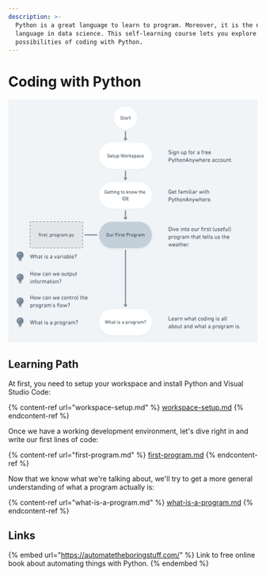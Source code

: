 ```yaml
---
description: >-
  Python is a great language to learn to program. Moreover, it is the number one
  language in data science. This self-learning course lets you explore the
  possibilities of coding with Python.
---
```


# Coding with Python

![](<../.gitbook/assets/Python Tutorial Visually@2x (1).png>)

## Learning Path

At first, you need to setup your workspace and install Python and Visual Studio Code:

{% content-ref url="workspace-setup.md" %}
[workspace-setup.md](workspace-setup.md)
{% endcontent-ref %}

Once we have a working development environment, let's dive right in and write our first lines of code:

{% content-ref url="first-program.md" %}
[first-program.md](first-program.md)
{% endcontent-ref %}

Now that we know what we're talking about, we'll try to get a more general understanding of what a program actually is:

{% content-ref url="what-is-a-program.md" %}
[what-is-a-program.md](what-is-a-program.md)
{% endcontent-ref %}



## Links

{% embed url="https://automatetheboringstuff.com/" %}
Link to free online book about automating things with Python.
{% endembed %}


